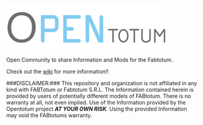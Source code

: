 ![Logo](imgs/OpenTotum-logo.png)

Open Community to share Information and Mods for the Fabtotum.

Check out the [wiki](wiki) for more information!!

###DISCLAIMER:###
This repository and organization is not affiliated in any kind with FABTotum or Fabtotum S.R.L. The Information contained herein is provided by users of potentially different models of FABtotum. There is no warranty at all, not even implied. Use of the Information provided by the Opentotum project ***AT YOUR OWN RISK***. Using the provided Information may void the FABtotums warranty.
